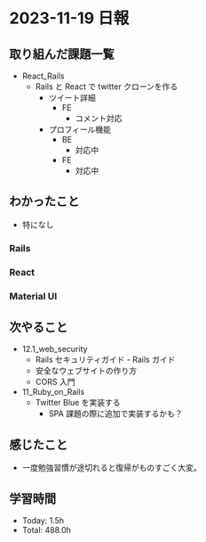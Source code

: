 # 2023-11-19 日報

## 取り組んだ課題一覧

- React_Rails
  - Rails と React で twitter クローンを作る
    - ツイート詳細
      - FE
        - コメント対応
    - プロフィール機能
      - BE
        - 対応中
      - FE
        - 対応中

## わかったこと

- 特になし

### Rails

### React

### Material UI

## 次やること

- 12.1_web_security
  - Rails セキュリティガイド - Rails ガイド
  - 安全なウェブサイトの作り方
  - CORS 入門
- 11_Ruby_on_Rails
  - Twitter Blue を実装する
    - SPA 課題の際に追加で実装するかも？

## 感じたこと

- 一度勉強習慣が途切れると復帰がものすごく大変。

## 学習時間

- Today: 1.5h
- Total: 488.0h
